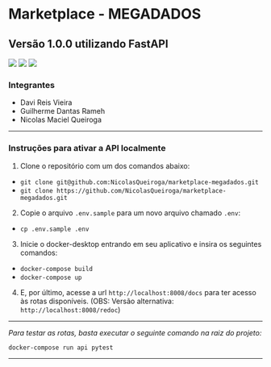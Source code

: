 # Marketplace - MEGADADOS

## Versão 1.0.0 utilizando FastAPI

<img src="https://img.shields.io/static/v1?label=Code&message=Python&color=important&style=plastic&labelColor=black&logo=python"/>
<img src="https://img.shields.io/static/v1?label=Code&message=FastAPI&color=important&style=plastic&labelColor=black&logo=FastAPI"/>
<img src="https://img.shields.io/static/v1?label=Container&message=Docker&color=important&style=plastic&labelColor=black&logo=Docker"/>

### Integrantes

- Davi Reis Vieira
- Guilherme Dantas Rameh
- Nicolas Maciel Queiroga

---

### Instruções para ativar a API localmente

1. Clone o repositório com um dos comandos abaixo:

- `git clone git@github.com:NicolasQueiroga/marketplace-megadados.git`
- `git clone https://github.com/NicolasQueiroga/marketplace-megadados.git`

2. Copie o arquivo `.env.sample` para um novo arquivo chamado `.env`:

- `cp .env.sample .env`

3. Inicie o docker-desktop entrando em seu aplicativo e insira os seguintes comandos:

- `docker-compose build`
- `docker-compose up`

4. E, por último, acesse a url `http://localhost:8008/docs` para ter acesso às rotas disponíveis. (OBS: Versão alternativa: `http://localhost:8008/redoc`)

---

_Para testar as rotas, basta executar o seguinte comando na raiz do projeto:_

```bash
docker-compose run api pytest
```

---
